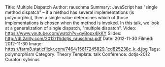 Title: Multiple Dispatch
Author: rauschma
Summary: JavaScript has "single method dispatch" – if a method has several implementations (is polymorphic), then a single value determines which of those implementations is chosen when the method is invoked. In this talk, we look at a generalization of single dispatch, "multiple dispatch".
Video: https://www.youtube.com/watch?v=qyBopx4jkKY
Slides: http://dl.2ality.com/2012/11/dotjs_rauschma.pdf
Date: 2012-11-30
Filmed: 2012-11-30
Image: https://farm8.staticflickr.com/7464/15617245829_1cd825238c_k_d.jpg
Tags: polymorphism
Category: Theory
Template: talk
Conference: dotjs-2012
Curator: sylvinus
